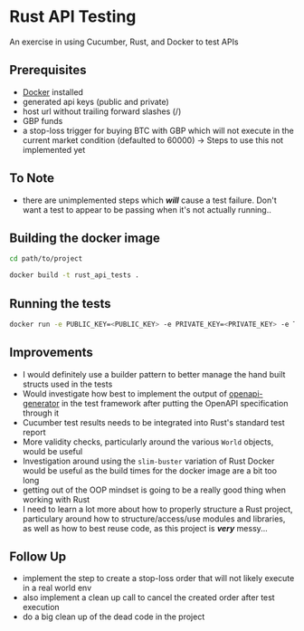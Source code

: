 # Rust API Testing

An exercise in using Cucumber, Rust, and Docker to test APIs

## Prerequisites
- [Docker](https://docs.docker.com/get-docker/) installed
- generated api keys (public and private)
- host url without trailing forward slashes (/)
- GBP funds
- a stop-loss trigger for buying BTC with GBP which will not execute in the current market condition (defaulted to 60000) -> Steps to use this not implemented yet

## To Note
- there are unimplemented steps which ***will*** cause a test failure. Don't want a test to appear to be passing when it's not actually running..

## Building the docker image
```bash
cd path/to/project
```
```bash
docker build -t rust_api_tests .
```

## Running the tests

```bash
docker run -e PUBLIC_KEY=<PUBLIC_KEY> -e PRIVATE_KEY=<PRIVATE_KEY> -e TRIGGER=<REASONABLE_STOP_LOSS_TRIGGER> -e API_HOST=<API_HOST> rust_api_tests
```


## Improvements
- I would definitely use a builder pattern to better manage the hand built structs used in the tests
- Would investigate how best to implement the output of [openapi-generator](https://openapi-generator.tech/docs/usage#generate) in the test framework after putting the OpenAPI specification through it
- Cucumber test results needs to be integrated into Rust's standard test report 
- More validity checks, particularly around the various `World` objects, would be useful
- Investigation around using the `slim-buster` variation of Rust Docker would be useful as the build times for the docker image are a bit too long
- getting out of the OOP mindset is going to be a really good thing when working with Rust
- I need to learn a lot more about how to properly structure a Rust project, particulary around how to structure/access/use modules and libraries, as well as how to best reuse code, as this project is ***very*** messy...

## Follow Up
- implement the step to create a stop-loss order that will not likely execute in a real world env
- also implement a clean up call to cancel the created order after test execution
- do a big clean up of the dead code in the project